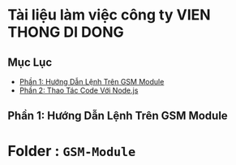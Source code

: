# Tài liệu làm việc công ty VIEN THONG DI DONG

## Mục Lục
- [Phần 1: Hướng Dẫn Lệnh Trên GSM Module](#phần-1-hướng-dẫn-lệnh-trên-gsm-module)
- [Phần 2: Thao Tác Code Với Node.js](#phần-2-thao-tác-code-với-nodejs)

## Phần 1: Hướng Dẫn Lệnh Trên GSM Module
# Folder : `GSM-Module`